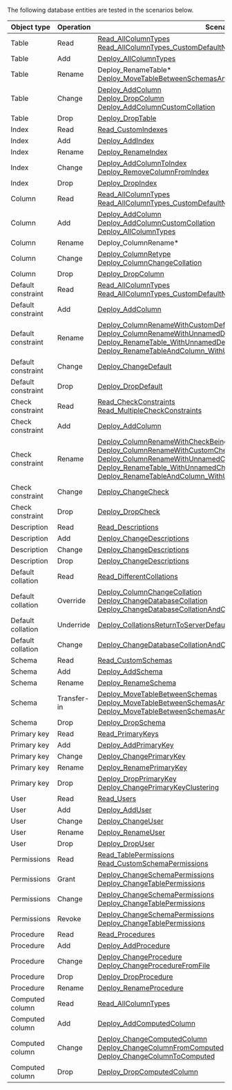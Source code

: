 The following database entities are tested in the scenarios below.

|Object type|Operation|Scenario|
|----|----|----|
|Table|Read|[Read_AllColumnTypes](Read_AllColumnTypes)<br />[Read_AllColumnTypes_CustomDefaultName](Read_AllColumnTypes_CustomDefaultName)|
|Table|Add|[Deploy_AllColumnTypes](Deploy_AllColumnTypes)|
|Table|Rename|Deploy_RenameTable*<br />[Deploy_MoveTableBetweenSchemasAndRenameTable](Deploy_MoveTableBetweenSchemasAndRenameTable)|
|Table|Change|[Deploy_AddColumn](Deploy_AddColumn)<br />[Deploy_DropColumn](Deploy_DropColumn)<br />[Deploy_AddColumnCustomCollation](Deploy_AddColumnCustomCollation)|
|Table|Drop|[Deploy_DropTable](Deploy_DropTable)|
|Index|Read|[Read_CustomIndexes](Read_CustomIndexes)|
|Index|Add|[Deploy_AddIndex](Deploy_AddIndex)|
|Index|Rename|[Deploy_RenameIndex](Deploy_RenameIndex)|
|Index|Change|[Deploy_AddColumnToIndex](Deploy_AddColumnToIndex)<br />[Deploy_RemoveColumnFromIndex](Deploy_RemoveColumnFromIndex)|
|Index|Drop|[Deploy_DropIndex](Deploy_DropIndex)|
|Column|Read|[Read_AllColumnTypes](Read_AllColumnTypes)<br />[Read_AllColumnTypes_CustomDefaultName](Read_AllColumnTypes_CustomDefaultName)|
|Column|Add|[Deploy_AddColumn](Deploy_AddColumn)<br />[Deploy_AddColumnCustomCollation](Deploy_AddColumnCustomCollation)<br />[Deploy_AllColumnTypes](Deploy_AllColumnTypes)|
|Column|Rename|Deploy_ColumnRename*|
|Column|Change|[Deploy_ColumnRetype](Deploy_ColumnRetype)<br />[Deploy_ColumnChangeCollation](Deploy_ColumnChangeCollation)|
|Column|Drop|[Deploy_DropColumn](Deploy_DropColumn)|
|Default constraint|Read|[Read_AllColumnTypes](Read_AllColumnTypes)<br />[Read_AllColumnTypes_CustomDefaultName](Read_AllColumnTypes_CustomDefaultName)|
|Default constraint|Add|[Deploy_AddColumn](Deploy_AddColumn)|
|Default constraint|Rename|[Deploy_ColumnRenameWithCustomDefaultNameBeingRemoved](Deploy_ColumnRenameWithCustomDefaultNameBeingRemoved)<br />[Deploy_ColumnRenameWithUnnamedDefault](Deploy_ColumnRenameWithUnnamedDefault)<br />[Deploy_RenameTable_WithUnnamedDefault](Deploy_RenameTable_WithUnnamedDefault)<br />[Deploy_RenameTableAndColumn_WithUnnamedDefaultAndUnnamedCheck](Deploy_RenameTableAndColumn_WithUnnamedDefaultAndUnnamedCheck)|
|Default constraint|Change|[Deploy_ChangeDefault](Deploy_ChangeDefault)|
|Default constraint|Drop|[Deploy_DropDefault](Deploy_DropDefault)|
|Check constraint|Read|[Read_CheckConstraints](Read_CheckConstraints)<br />[Read_MultipleCheckConstraints](Read_MultipleCheckConstraints)|
|Check constraint|Add|[Deploy_AddColumn](Deploy_AddColumn)|
|Check constraint|Rename|[Deploy_ColumnRenameWithCheckBeingRenamed](Deploy_ColumnRenameWithCheckBeingRenamed)<br />[Deploy_ColumnRenameWithCustomCheckNameBeingRemoved](Deploy_ColumnRenameWithCustomCheckNameBeingRemoved)<br />[Deploy_ColumnRenameWithUnnamedCheck](Deploy_ColumnRenameWithUnnamedCheck)<br />[Deploy_RenameTable_WithUnnamedCheck](Deploy_RenameTable_WithUnnamedCheck)<br /> [Deploy_RenameTableAndColumn_WithUnnamedDefaultAndUnnamedCheck](Deploy_RenameTableAndColumn_WithUnnamedDefaultAndUnnamedCheck) |
|Check constraint|Change|[Deploy_ChangeCheck](Deploy_ChangeCheck)|
|Check constraint|Drop|[Deploy_DropCheck](Deploy_DropCheck)|
|Description|Read|[Read_Descriptions](Read_Descriptions)|
|Description|Add|[Deploy_ChangeDescriptions](Deploy_ChangeDescriptions)|
|Description|Change|[Deploy_ChangeDescriptions](Deploy_ChangeDescriptions)|
|Description|Drop|[Deploy_ChangeDescriptions](Deploy_ChangeDescriptions)|
|Default collation|Read|[Read_DifferentCollations](Read_DifferentCollations)|
|Default collation|Override|[Deploy_ColumnChangeCollation](Deploy_ColumnChangeCollation)<br />[Deploy_ChangeDatabaseCollation](Deploy_ChangeDatabaseCollation)<br />[Deploy_ChangeDatabaseCollationAndColumnCollation](Deploy_ChangeDatabaseCollationAndColumnCollation)|
|Default collation|Underride|[Deploy_CollationsReturnToServerDefaults](Deploy_CollationsReturnToServerDefaults)|
|Default collation|Change|[Deploy_ChangeDatabaseCollationAndColumnCollation](Deploy_ChangeDatabaseCollationAndColumnCollation)|
|Schema|Read|[Read_CustomSchemas](Read_CustomSchemas)|
|Schema|Add|[Deploy_AddSchema](Deploy_AddSchema)|
|Schema|Rename|[Deploy_RenameSchema](Deploy_RenameSchema)|
|Schema|Transfer-in|[Deploy_MoveTableBetweenSchemas](Deploy_MoveTableBetweenSchemas)<br />[Deploy_MoveTableBetweenSchemasAndRenameTable](Deploy_MoveTableBetweenSchemasAndRenameTable)<br />[Deploy_MoveTableBetweenSchemasAndRenameCheckConstraint](Deploy_MoveTableBetweenSchemasAndRenameCheckConstraint)|
|Schema|Drop|[Deploy_DropSchema](Deploy_DropSchema)|
|Primary key|Read|[Read_PrimaryKeys](Read_PrimaryKeys)|
|Primary key|Add|[Deploy_AddPrimaryKey](Deploy_AddPrimaryKey)|
|Primary key|Change|[Deploy_ChangePrimaryKey](Deploy_ChangePrimaryKey)|
|Primary key|Rename|[Deploy_RenamePrimaryKey](Deploy_RenamePrimaryKey)|
|Primary key|Drop|[Deploy_DropPrimaryKey](Deploy_DropPrimaryKey)<br />[Deploy_ChangePrimaryKeyClustering](Deploy_ChangePrimaryKeyClustering)|
|User|Read|[Read_Users]([Read_Users])|
|User|Add|[Deploy_AddUser](Deploy_AddUser)|
|User|Change|[Deploy_ChangeUser](Deploy_ChangeUser)|
|User|Rename|[Deploy_RenameUser](Deploy_RenameUser)|
|User|Drop|[Deploy_DropUser](Deploy_DropUser)|
|Permissions|Read|[Read_TablePermissions](Read_TablePermissions)<br/>[Read_CustomSchemaPermissions](Read_CustomSchemaPermissions)|
|Permissions|Grant|[Deploy_ChangeSchemaPermissions](Deploy_ChangeSchemaPermissions)<br/>[Deploy_ChangeTablePermissions](Deploy_ChangeTablePermissions)|
|Permissions|Change|[Deploy_ChangeSchemaPermissions](Deploy_ChangeSchemaPermissions)<br/>[Deploy_ChangeTablePermissions](Deploy_ChangeTablePermissions)|
|Permissions|Revoke|[Deploy_ChangeSchemaPermissions](Deploy_ChangeSchemaPermissions)<br/>[Deploy_ChangeTablePermissions](Deploy_ChangeTablePermissions)|
|Procedure|Read|[Read_Procedures](Read_Procedures)|
|Procedure|Add|[Deploy_AddProcedure](Deploy_AddProcedure)|
|Procedure|Change|[Deploy_ChangeProcedure](Deploy_ChangeProcedure)<br />[Deploy_ChangeProcedureFromFile](Deploy_ChangeProcedureFromFile)|
|Procedure|Drop|[Deploy_DropProcedure](Deploy_DropProcedure)|
|Procedure|Rename|[Deploy_RenameProcedure](Deploy_RenameProcedure)|
|Computed column|Read|[Read_AllColumnTypes](Read_AllColumnTypes)|
|Computed column|Add|[Deploy_AddComputedColumn](Deploy_AddComputedColumn)|
|Computed column|Change|[Deploy_ChangeComputedColumn](Deploy_ChangeComputedColumn)<br />[Deploy_ChangeColumnFromComputed](Deploy_ChangeColumnFromComputed)<br />[Deploy_ChangeColumnToComputed](Deploy_ChangeColumnToComputed)|
|Computed column|Drop|[Deploy_DropComputedColumn](Deploy_DropComputedColumn)|
